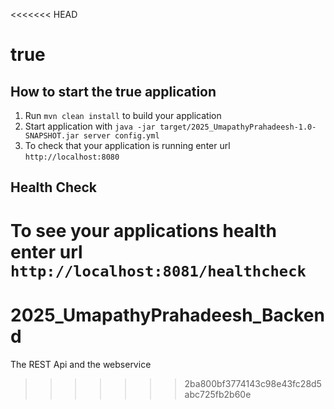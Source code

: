 <<<<<<< HEAD
# true

How to start the true application
---

1. Run `mvn clean install` to build your application
1. Start application with `java -jar target/2025_UmapathyPrahadeesh-1.0-SNAPSHOT.jar server config.yml`
1. To check that your application is running enter url `http://localhost:8080`

Health Check
---

To see your applications health enter url `http://localhost:8081/healthcheck`
=======
# 2025_UmapathyPrahadeesh_Backend
The REST Api and the webservice
>>>>>>> 2ba800bf3774143c98e43fc28d5abc725fb2b60e
